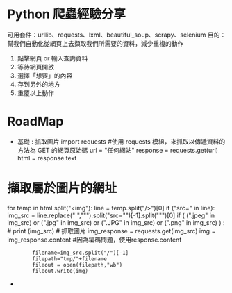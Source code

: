 # Python 爬蟲經驗分享
可用套件：urllib、requests、lxml、beautiful_soup、scrapy、selenium
目的：
幫我們自動化從網頁上去擷取我們所需要的資料，減少重複的動作
1. 點擊網頁 or 輸入查詢資料
2. 等待網頁開啟
3. 選擇「想要」的內容
4. 存到另外的地方
5. 重覆以上動作

# RoadMap
- 基礎 : 抓取圖片
import requests #使用 requests 模組，來抓取以傳遞資料的方法為 GET 的網頁原始碼
url = "任何網站"
response = requests.get(url)
html = response.text
# 擷取屬於圖片的網址
for temp in html.split("<img"):
    line = temp.split("/>")[0]
    if ("src=" in line):
        img_src = line.replace("\'","\"").split("src=\"")[-1].split("\"")[0]
        if ( (".jpeg" in img_src) or (".jpg" in img_src) 
                or (".JPG" in img_src) or (".png" in img_src) ) :
            # print (img_src)
            # 抓取圖片
            img_response = requests.get(img_src)
            img = img_response.content  #因為編碼問題，使用response.content
            
            filename=img_src.split("/")[-1]
            filepath="tmp/"+filename
            fileout = open(filepath,"wb")
            fileout.write(img)
- 
